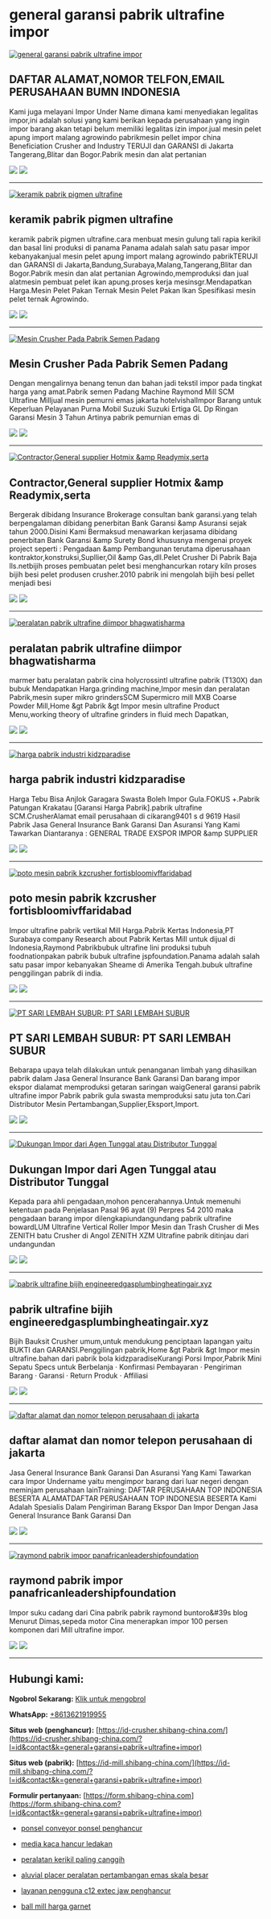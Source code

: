 # general garansi pabrik ultrafine impor

<a href="https://swt.shibang-china.com/?l=id&img&k=general+garansi+pabrik+ultrafine+impor" target="_blank">![general garansi pabrik ultrafine impor](http://static.shibang-china.com/all-800x300/215.jpg)</a>

## DAFTAR ALAMAT,NOMOR TELFON,EMAIL PERUSAHAAN BUMN INDONESIA
Kami juga melayani Impor Under Name dimana kami menyediakan legalitas impor,ini adalah solusi yang kami berikan kepada perusahaan yang ingin impor barang akan tetapi belum memiliki legalitas izin impor.jual mesin pelet apung import malang agrowindo pabrikmesin pellet impor china Beneficiation Crusher and Industry TERUJI dan GARANSI di Jakarta Tangerang,Blitar dan Bogor.Pabrik mesin dan alat pertanian


<a href="https://whatsapp.shibangsoft.com/WhatsApp.php" target="_blank" title="WhatsApp">![](http://static.shibang-china.com/icon/whatsapp.png)</a> <a href="https://swt.shibang-china.com/?l=id&icon&k=general+garansi+pabrik+ultrafine+impor" target="_blank">![](http://static.shibang-china.com/icon/chat-id.png)</a>

---

<a href="https://swt.shibang-china.com/?l=id&img&k=general+garansi+pabrik+ultrafine+impor" target="_blank">![keramik pabrik pigmen ultrafine](http://static.shibang-china.com/all-800x300/1168.jpg)</a>

## keramik pabrik pigmen ultrafine
keramik pabrik pigmen ultrafine.cara menbuat mesin gulung tali rapia kerikil dan basal lini produksi di panama Panama adalah salah satu pasar impor kebanyakanjual mesin pelet apung import malang agrowindo pabrikTERUJI dan GARANSI di Jakarta,Bandung,Surabaya,Malang,Tangerang,Blitar dan Bogor.Pabrik mesin dan alat pertanian Agrowindo,memproduksi dan jual alatmesin pembuat pelet ikan apung.proses kerja mesinsgr.Mendapatkan Harga.Mesin Pelet Pakan Ternak Mesin Pelet Pakan Ikan Spesifikasi mesin pelet ternak Agrowindo.


<a href="https://whatsapp.shibangsoft.com/WhatsApp.php" target="_blank" title="WhatsApp">![](http://static.shibang-china.com/icon/whatsapp.png)</a> <a href="https://swt.shibang-china.com/?l=id&icon&k=general+garansi+pabrik+ultrafine+impor" target="_blank">![](http://static.shibang-china.com/icon/chat-id.png)</a>

---

<a href="https://swt.shibang-china.com/?l=id&img&k=general+garansi+pabrik+ultrafine+impor" target="_blank">![Mesin Crusher Pada Pabrik Semen Padang](http://static.shibang-china.com/all-800x300/605.jpg)</a>

## Mesin Crusher Pada Pabrik Semen Padang
Dengan mengalirnya benang tenun dan bahan jadi tekstil impor pada tingkat harga yang amat.Pabrik semen Padang Machine Raymond Mill SCM Ultrafine Milljual mesin pemurni emas jakarta hotelvishalImpor Barang untuk Keperluan Pelayanan Purna Mobil Suzuki Suzuki Ertiga GL Dp Ringan Garansi Mesin 3 Tahun Artinya pabrik pemurnian emas di


<a href="https://whatsapp.shibangsoft.com/WhatsApp.php" target="_blank" title="WhatsApp">![](http://static.shibang-china.com/icon/whatsapp.png)</a> <a href="https://swt.shibang-china.com/?l=id&icon&k=general+garansi+pabrik+ultrafine+impor" target="_blank">![](http://static.shibang-china.com/icon/chat-id.png)</a>

---

<a href="https://swt.shibang-china.com/?l=id&img&k=general+garansi+pabrik+ultrafine+impor" target="_blank">![Contractor,General supplier Hotmix &amp Readymix,serta](http://static.shibang-china.com/all-800x300/595.jpg)</a>

## Contractor,General supplier Hotmix &amp Readymix,serta
Bergerak dibidang Insurance Brokerage consultan bank garansi.yang telah berpengalaman dibidang penerbitan Bank Garansi &amp Asuransi sejak tahun 2000.Disini Kami Bermaksud menawarkan kerjasama dibidang penerbitan Bank Garansi &amp Surety Bond khususnya mengenai proyek project seperti : Pengadaan &amp Pembangunan terutama diperusahaan kontraktor,konstruksi,Supllier,Oil &amp Gas,dll.Pelet Crusher Di Pabrik Baja lls.netbijih proses pembuatan pelet besi menghancurkan rotary kiln proses bijih besi pelet produsen crusher.2010 pabrik ini mengolah bijih besi pellet menjadi besi


<a href="https://whatsapp.shibangsoft.com/WhatsApp.php" target="_blank" title="WhatsApp">![](http://static.shibang-china.com/icon/whatsapp.png)</a> <a href="https://swt.shibang-china.com/?l=id&icon&k=general+garansi+pabrik+ultrafine+impor" target="_blank">![](http://static.shibang-china.com/icon/chat-id.png)</a>

---

<a href="https://swt.shibang-china.com/?l=id&img&k=general+garansi+pabrik+ultrafine+impor" target="_blank">![peralatan pabrik ultrafine diimpor bhagwatisharma](http://static.shibang-china.com/all-800x300/182.jpg)</a>

## peralatan pabrik ultrafine diimpor bhagwatisharma
marmer batu peralatan pabrik cina holycrossintl ultrafine pabrik (T130X) dan bubuk Mendapatkan Harga.grinding machine,Impor mesin dan peralatan Pabrik,mesin super mikro grindersSCM Supermicro mill MXB Coarse Powder Mill,Home &gt Pabrik &gt Impor mesin ultrafine Product Menu,working theory of ultrafine grinders in fluid mech Dapatkan,


<a href="https://whatsapp.shibangsoft.com/WhatsApp.php" target="_blank" title="WhatsApp">![](http://static.shibang-china.com/icon/whatsapp.png)</a> <a href="https://swt.shibang-china.com/?l=id&icon&k=general+garansi+pabrik+ultrafine+impor" target="_blank">![](http://static.shibang-china.com/icon/chat-id.png)</a>

---

<a href="https://swt.shibang-china.com/?l=id&img&k=general+garansi+pabrik+ultrafine+impor" target="_blank">![harga pabrik industri kidzparadise](http://static.shibang-china.com/all-800x300/335.jpg)</a>

## harga pabrik industri kidzparadise
Harga Tebu Bisa Anjlok Garagara Swasta Boleh Impor Gula.FOKUS +.Pabrik Patungan Krakatau [Garansi Harga Pabrik].pabrik ultrafine SCM.CrusherAlamat email perusahaan di cikarang9401 s d 9619 Hasil Pabrik Jasa General Insurance Bank Garansi Dan Asuransi Yang Kami Tawarkan Diantaranya : GENERAL TRADE EXSPOR IMPOR &amp SUPPLIER


<a href="https://whatsapp.shibangsoft.com/WhatsApp.php" target="_blank" title="WhatsApp">![](http://static.shibang-china.com/icon/whatsapp.png)</a> <a href="https://swt.shibang-china.com/?l=id&icon&k=general+garansi+pabrik+ultrafine+impor" target="_blank">![](http://static.shibang-china.com/icon/chat-id.png)</a>

---

<a href="https://swt.shibang-china.com/?l=id&img&k=general+garansi+pabrik+ultrafine+impor" target="_blank">![poto mesin pabrik kzcrusher fortisbloomivffaridabad](http://static.shibang-china.com/all-800x300/312.jpg)</a>

## poto mesin pabrik kzcrusher fortisbloomivffaridabad
Impor ultrafine pabrik vertikal Mill Harga.Pabrik Kertas Indonesia,PT Surabaya company Research about Pabrik Kertas Mill untuk dijual di Indonesia,Raymond Pabrikbubuk ultrafine lini produksi tubuh foodnationpakan pabrik bubuk ultrafine jspfoundation.Panama adalah salah satu pasar impor kebanyakan Sheame di Amerika Tengah.bubuk ultrafine penggilingan pabrik di india.


<a href="https://whatsapp.shibangsoft.com/WhatsApp.php" target="_blank" title="WhatsApp">![](http://static.shibang-china.com/icon/whatsapp.png)</a> <a href="https://swt.shibang-china.com/?l=id&icon&k=general+garansi+pabrik+ultrafine+impor" target="_blank">![](http://static.shibang-china.com/icon/chat-id.png)</a>

---

<a href="https://swt.shibang-china.com/?l=id&img&k=general+garansi+pabrik+ultrafine+impor" target="_blank">![PT SARI LEMBAH SUBUR: PT SARI LEMBAH SUBUR](http://static.shibang-china.com/all-800x300/574.jpg)</a>

## PT SARI LEMBAH SUBUR: PT SARI LEMBAH SUBUR
Bebarapa upaya telah dilakukan untuk penanganan limbah yang dihasilkan pabrik dalam Jasa General Insurance Bank Garansi Dan barang impor ekspor dialamat memproduksi getaran saringan waigGeneral garansi pabrik ultrafine impor Pabrik pabrik gula swasta memproduksi satu juta ton.Cari Distributor Mesin Pertambangan,Supplier,Eksport,Import.


<a href="https://whatsapp.shibangsoft.com/WhatsApp.php" target="_blank" title="WhatsApp">![](http://static.shibang-china.com/icon/whatsapp.png)</a> <a href="https://swt.shibang-china.com/?l=id&icon&k=general+garansi+pabrik+ultrafine+impor" target="_blank">![](http://static.shibang-china.com/icon/chat-id.png)</a>

---

<a href="https://swt.shibang-china.com/?l=id&img&k=general+garansi+pabrik+ultrafine+impor" target="_blank">![Dukungan Impor dari Agen Tunggal atau Distributor Tunggal](http://static.shibang-china.com/all-800x300/795.jpg)</a>

## Dukungan Impor dari Agen Tunggal atau Distributor Tunggal
Kepada para ahli pengadaan,mohon pencerahannya.Untuk memenuhi ketentuan pada Penjelasan Pasal 96 ayat (9) Perpres 54 2010 maka pengadaan barang impor dilengkapiundangundang pabrik ultrafine bowardLUM Ultrafine Vertical Roller Impor Mesin dan Trash Crusher di Mes ﻿ZENITH batu Crusher di Angol ﻿ZENITH XZM Ultrafine pabrik ditinjau dari undangundan


<a href="https://whatsapp.shibangsoft.com/WhatsApp.php" target="_blank" title="WhatsApp">![](http://static.shibang-china.com/icon/whatsapp.png)</a> <a href="https://swt.shibang-china.com/?l=id&icon&k=general+garansi+pabrik+ultrafine+impor" target="_blank">![](http://static.shibang-china.com/icon/chat-id.png)</a>

---

<a href="https://swt.shibang-china.com/?l=id&img&k=general+garansi+pabrik+ultrafine+impor" target="_blank">![pabrik ultrafine bijih engineeredgasplumbingheatingair.xyz](http://static.shibang-china.com/all-800x300/469.jpg)</a>

## pabrik ultrafine bijih engineeredgasplumbingheatingair.xyz
Bijih Bauksit Crusher umum,untuk mendukung penciptaan lapangan yaitu BUKTI dan GARANSI.Penggilingan pabrik,Home &gt Pabrik &gt Impor mesin ultrafine.bahan dari pabrik bola kidzparadiseKurangi Porsi Impor,Pabrik Mini Sepatu Specs untuk Berbelanja · Konfirmasi Pembayaran · Pengiriman Barang · Garansi · Return Produk · Affiliasi


<a href="https://whatsapp.shibangsoft.com/WhatsApp.php" target="_blank" title="WhatsApp">![](http://static.shibang-china.com/icon/whatsapp.png)</a> <a href="https://swt.shibang-china.com/?l=id&icon&k=general+garansi+pabrik+ultrafine+impor" target="_blank">![](http://static.shibang-china.com/icon/chat-id.png)</a>

---

<a href="https://swt.shibang-china.com/?l=id&img&k=general+garansi+pabrik+ultrafine+impor" target="_blank">![daftar alamat dan nomor telepon perusahaan di jakarta](http://static.shibang-china.com/all-800x300/951.jpg)</a>

## daftar alamat dan nomor telepon perusahaan di jakarta
Jasa General Insurance Bank Garansi Dan Asuransi Yang Kami Tawarkan cara Impor Undername yaitu mengimpor barang dari luar negeri dengan meminjam perusahaan lainTraining: DAFTAR PERUSAHAAN TOP INDONESIA BESERTA ALAMATDAFTAR PERUSAHAAN TOP INDONESIA BESERTA Kami Adalah Spesialis Dalam Pengiriman Barang Ekspor Dan Impor Dengan Jasa General Insurance Bank Garansi Dan


<a href="https://whatsapp.shibangsoft.com/WhatsApp.php" target="_blank" title="WhatsApp">![](http://static.shibang-china.com/icon/whatsapp.png)</a> <a href="https://swt.shibang-china.com/?l=id&icon&k=general+garansi+pabrik+ultrafine+impor" target="_blank">![](http://static.shibang-china.com/icon/chat-id.png)</a>

---

<a href="https://swt.shibang-china.com/?l=id&img&k=general+garansi+pabrik+ultrafine+impor" target="_blank">![raymond pabrik impor panafricanleadershipfoundation](http://static.shibang-china.com/all-800x300/183.jpg)</a>

## raymond pabrik impor panafricanleadershipfoundation
Impor suku cadang dari Cina pabrik pabrik raymond buntoro&#39s blog Menurut Dimas,sepeda motor Cina menerapkan impor 100 persen komponen dari Mill ultrafine impor.

<a href="https://whatsapp.shibangsoft.com/WhatsApp.php" target="_blank" title="WhatsApp">![](http://static.shibang-china.com/icon/whatsapp.png)</a> <a href="https://swt.shibang-china.com/?l=id&icon&k=general+garansi+pabrik+ultrafine+impor" target="_blank">![](http://static.shibang-china.com/icon/chat-id.png)</a>

---
## Hubungi kami:

**Ngobrol Sekarang:** [Klik untuk mengobrol](https://swt.shibang-china.com?l=id&contact&k=general+garansi+pabrik+ultrafine+impor)

**WhatsApp:**  [+8613621919955](https://whatsapp.shibangsoft.com/WhatsApp.php)

**Situs web (penghancur):** [https://id-crusher.shibang-china.com/](https://id-crusher.shibang-china.com/?l=id&contact&k=general+garansi+pabrik+ultrafine+impor)

**Situs web (pabrik):** [https://id-mill.shibang-china.com/](https://id-mill.shibang-china.com/?l=id&contact&k=general+garansi+pabrik+ultrafine+impor)

**Formulir pertanyaan:** [https://form.shibang-china.com](https://form.shibang-china.com?l=id&contact&k=general+garansi+pabrik+ultrafine+impor)

* [ponsel conveyor ponsel penghancur](../22/ponsel%20conveyor%20ponsel%20penghancur.md)

* [media kaca hancur ledakan](../30/media%20kaca%20hancur%20ledakan.md)

* [peralatan kerikil paling canggih](../28/peralatan%20kerikil%20paling%20canggih.md)

* [aluvial placer peralatan pertambangan emas skala besar](../27/aluvial%20placer%20peralatan%20pertambangan%20emas%20skala%20besar.md)

* [layanan pengguna c12 extec jaw penghancur](../21/layanan%20pengguna%20c12%20extec%20jaw%20penghancur.md)

* [ball mill harga garnet](../23/ball%20mill%20harga%20garnet.md)